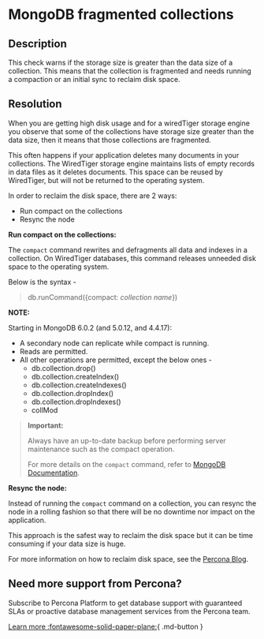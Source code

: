 # MongoDB fragmented collections

## Description
This check warns if the storage size is greater than the data size of a collection. This means that the collection is fragmented and needs running a compaction or an initial sync to reclaim disk space.

## Resolution

When you are getting high disk usage and for a wiredTiger storage engine you observe that some of the collections have storage size greater than the data size, then it means that those collections are fragmented. 

This often happens if your application deletes many documents in your collections. The WiredTiger storage engine maintains lists of empty records in data files as it deletes documents. This space can be reused by WiredTiger, but will not be returned to the operating system. 

In order to reclaim the disk space, there are 2 ways:

- Run compact on the collections
- Resync the node

**Run compact on the collections:**

The `compact` command rewrites and defragments all data and indexes in a collection. On WiredTiger databases, this command releases unneeded disk space to the operating system.

Below is the syntax -
> db.runCommand({compact: _collection name_})

**NOTE:**

  Starting in MongoDB 6.0.2 (and 5.0.12, and 4.4.17):
  
- A secondary node can replicate while compact is running.
- Reads are permitted.
- All other operations are permitted, except the below ones -
  - db.collection.drop()
  - db.collection.createIndex()
  - db.collection.createIndexes()
  - db.collection.dropIndex()
  - db.collection.dropIndexes()
  - collMod

> **Important:**
> 
>  Always have an up-to-date backup before performing server maintenance such as the compact operation.
> 
> For more details on the `compact` command, refer to [MongoDB Documentation](https://www.mongodb.com/docs/manual/reference/command/compact/).

  
**Resync the node:**
  
Instead of running the `compact` command on a collection, you can resync the node in a rolling fashion so that there will be no downtime nor impact on the application.

This approach is the safest way to reclaim the disk space but it can be time consuming if your data size is huge.

For more information on how to reclaim disk space, see the [Percona Blog](https://www.percona.com/blog/how-to-reclaim-disk-space-in-percona-server-for-mongodb/).


## Need more support from Percona?
Subscribe to Percona Platform to get database support with guaranteed SLAs or proactive database management services from the Percona team.

[Learn more :fontawesome-solid-paper-plane:](https://per.co.na/subscribe){ .md-button }
